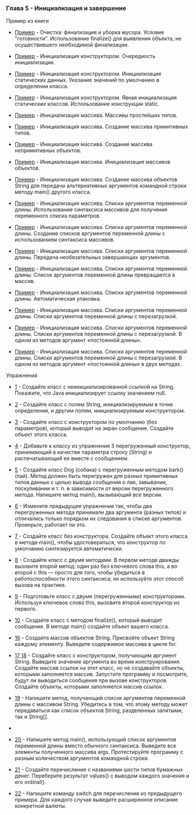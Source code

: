 ### Глава 5 - Инициализация и завершение

Пример из книги

* [Пример](examples/finalize/TerminationCondition.java) - Очистка: финализация и уборка мусора. Условие "готовности". Использование finalize() для выявления объекта, не осуществившего необходимой финализации.

* [Пример](examples/constructorinitialization/orderinit/OrderOfInitialization.java) - Инициализация конструктором. Очередность инициализации.

* [Пример](examples/constructorinitialization/staticinit/StaticInitialization.java) - Инициализация конструктором. Инициализация статических данных. Указание значений по умолчанию в определении класса.

* [Пример](examples/constructorinitialization/explicit/ExpclicitStatic.java) - Инициализация конструктором. Явная инициализация статических классов. Использование конструкции static.

* [Пример](examples/arraysinit/ArraysOfPrimitives.java) - Инициализация массива. Массивы простейших типов.

* [Пример](examples/arraysinit/ArrayNew.java) - Инициализация массива. Создание массива примитивных типов.

* [Пример](examples/arraysinit/ArrayClassObj.java) - Инициализация массива. Создание массива непримитивных объектов.

* [Пример](examples/arraysinit/ArrayInit.java) - Инициализация массива. Инициализация массивов объектов.

* [Пример](examples/arraysinit/DynamicArray.java) - Инициализация массива. Создание массива объектов String для передачи альтернативных аргументов командной строки методу main() другого класса.

* [Пример](examples/arraysinit/args/VarArgs.java) - Инициализация массива. Списки аргументов переменной длины. Использование синтаксиса массивов для получения переменного списка параметров.

* [Пример](examples/arraysinit/args/NewVarArgs.java) - Инициализация массива. Списки аргументов переменной длины. Создание списков аргументов переменной длины с использованием синтаксиса массивов.

* [Пример](examples/arraysinit/args/OptionalTrailingArguments.java) - Инициализация массива. Списки аргументов переменной длины. Передача необязательных завершающих аргументов.

* [Пример](examples/arraysinit/args/VarargType.java) - Инициализация массива. Списки аргументов переменной длины. Список аргументов переменной длины превращается в массив.

* [Пример](examples/arraysinit/args/AutoboxingVarargs.java) - Инициализация массива. Списки аргументов переменной длины. Автоматическая упаковка.

* [Пример](examples/arraysinit/args/OverloadingVarargs.java) - Инициализация массива. Списки аргументов переменной длины. Списки аргументов переменной длины с перезагрузкой.

* [Пример](examples/arraysinit/args/OverloadingVarargs2.java) - Инициализация массива. Списки аргументов переменной длины. Списки аргументов переменной длины с перезагрузкой. В одном из методов аргумент «постоянной длины».

* [Пример](examples/arraysinit/args/OverloadingVarargs3.java) - Инициализация массива. Списки аргументов переменной длины. Списки аргументов переменной длины с перезагрузкой. В одном из методов аргумент «постоянной длины» в двух методах.

Упражнения

* [1](exercises/ex1/DefaultInit.java) - Создайте класс с неинициализированной ссылкой на String. Покажите, что Java инициализирует ссылку значением null.

* [2](exercises/ex2/TwoObjConstrAndInit.java) - Создайте класс с полем String, инициализируемым в точке определения, и другим полем, инициализируемым конструктором.

* [3](exercises/ex3/DefaultConstructor.java) - Создайте класс с конструктором по умолчанию (без параметров), который выводит на экран сообщение. Создайте объект этого класса.

* [4](exercises/ex4/OverConstructors.java) - Добавьте к классу из упражнения 3 перегруженный конструктор, принимающий в качестве параметра строку (String) и распечатывающий ее вместе с сообщением.

* [5](exercises/ex5/OverMethod.java) - Создайте класс Dog (собака) с перегруженным методом bark() (лай). Метод должен быть перегружен для разных примитивных типов данных с целью вывода сообщения о лае, завывании, поскуливании и т. п. в зависимости от версии перегруженного метода. Напишите метод main(), вызывающий все версии.

* [6](exercises/ex6/ReverseOverMethod.java) - Измените предыдущее упражнение так, чтобы два перегруженных метода принимали два аргумента (разных типов) и отличались только порядком их следования в списке аргументов. Проверьте, работает ли это.

* [7](exercises/ex7/WithoutConstructor.java) - Создайте класс без конструктора. Создайте объект этого класса в методе main(), чтобы удостовериться, что конструктор по умолчанию синтезируется автоматически.

* [8](exercises/ex8/This.java) - Создайте класс с двумя методами. В первом методе дважды вызовите второй метод: один раз без ключевого слова this, а во второй с this — просто для того, чтобы убедиться в работоспособности этого синтаксиса; не используйте этот способ вызова на практике.

* [9](exercises/ex9/OverrideConstructor.java) - Подготовьте класс с двумя (перегруженными) конструкторами. Используя ключевое слово this, вызовите второй конструктор из первого.

* [10](exercises/ex10/Finalize.java) - Создайте класс с методом finalize(), который выводит сообщение. В методе main() создайте объект вашего класса.

* [16](exercises/ex16/ArraysString.java) - Создайте массив объектов String. Присвойте объект String каждому элементу. Выведите содержимое массива в цикле for.

* [17 18](exercises/ex18/ArraysStringWithConctructor.java) - Создайте класс с конструктором, получающим аргумент String. Выведите значение аргумента во время конструирования. Создайте массив ссылок на этот класс, но не создавайте объекты, которыми заполняется массив. Запустите программу и посмотрите, будут ли выводиться сообщения при вызове конструкторов. Создайте объекты, которыми заполняется массив ссылок.

* [19](exercises/ex19/StringVarargs.java) - Напишите метод, получающий список аргументов переменной длины с массивом String. Убедитесь в том, что этому методу может передаваться как  список объектов String, разделенных запятыми, так и String[].
* 
* [20](exercises/ex20/OutputMainArgs.java) - Напишите метод main(), использующий список аргументов переменной длины вместо обычного синтаксиса. Выведите все элементы полученного массива args. Протестируйте программу с разным количеством аргументов командной строки.

* [21](exercises/ex21/EnumsValOrd.java) - Создайте перечисление с названиями шести типов бумажных денег. Переберите результат values() с выводом каждого значения и его ordinal().

* [22](exercises/ex22/Enums.java) - Напишите команду switch для перечисления из предыдущего примера. Для каждого случая выведите расширенное описание конкретной валюты.
